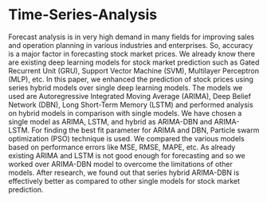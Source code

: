 # Time-Series-Analysis

Forecast analysis is in very high demand in many fields for improving sales and operation planning in various industries and enterprises. So, accuracy is a major factor in forecasting stock market prices. We already know there are existing deep learning models for stock market prediction such as Gated Recurrent Unit (GRU), Support Vector Machine (SVM), Multilayer Perceptron (MLP), etc. In this paper, we enhanced the prediction of stock prices using series hybrid models over single deep learning models. The models we used are Autoregressive Integrated Moving Average (ARIMA), Deep Belief Network (DBN), Long
Short-Term Memory (LSTM) and performed analysis on hybrid models in comparison with single models. We have chosen a single model as ARIMA, LSTM, and hybrid as ARIMA-DBN and ARIMA-LSTM. For finding the best fit parameter for ARIMA and DBN, Particle swarm optimization (PSO) technique is used. We compared the various models based on performance errors like MSE, RMSE, MAPE, etc. As already existing ARIMA and LSTM is not good enough for forecasting and so we worked over ARIMA-DBN model to overcome the limitations of other models. After research, we found out that series hybrid ARIMA-DBN is effectively better as compared to other single models for stock market prediction.
